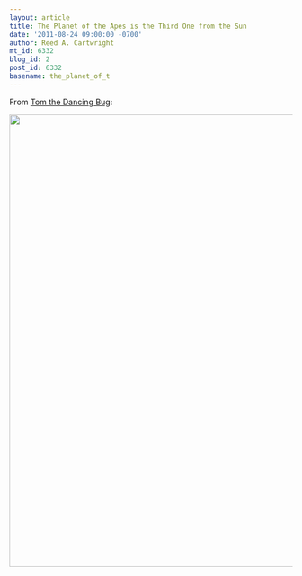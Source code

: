 ```yaml
---
layout: article
title: The Planet of the Apes is the Third One from the Sun
date: '2011-08-24 09:00:00 -0700'
author: Reed A. Cartwright
mt_id: 6332
blog_id: 2
post_id: 6332
basename: the_planet_of_t
---
```

From [Tom the Dancing Bug](http://boingboing.net/2011/08/10/tom-the-dancing-bug-is-rise-of-the-planet-of-the-apes-a-true-story-yes-and-youre-living-it.html):

<a href="http://boingboing.net/2011/08/10/tom-the-dancing-bug-is-rise-of-the-planet-of-the-apes-a-true-story-yes-and-youre-living-it.html"><img src="http://boingboing.net/wp-content/uploads/2011/08/1050cbCOMIC-charley-planet-of-the-apes.jpg" alt="" width="600" height="804" /></a>
